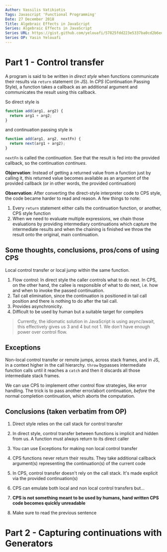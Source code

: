 ```yaml
---
Author: Vassilis Vatikiotis
Tags: Javascript 'Functional Programming'
Date: 27 December 2018
Title: Algebraic Effects in JavaScript
Series: Algebraic Effects in JavaScript
Series URL: https://gist.github.com/yelouafi/57825fdd223e5337ba0cd2b6ed757f53
Series OP: Yasin Yelouafi
---
```


# Part 1 - Control transfer

A program is said to be written in _direct style_ when functions communicate their
results via `return` statement (in JS). In _CPS_ (Continuation Passing Style), a
function takes a callback as an additional argument and communicates the result
using this callback.

So direct style is

```js
function add(arg1, arg2) {
  return arg1 + arg2;
}
```

and continuation passing style is

```js
function add(arg1, arg2, nextFn) {
  return next(arg1 + arg2);
}
```

`nextFn` is called the _continuation_. See that the result is fed into the provided
callback, so the continuation _continues_.

**Objervation**: Instead of getting a returned value from a function just by
calling it, this returned value becomes available as an argument of the provided
callback (or in other words, the provided continuation)

**Observation**: After converting the direct-style interpreter code to CPS style,
the code became harder to read and reason. A few things to note:

1. Every `return` statement either calls the continuation function, or another,
   CPS style function
2. When we need to evaluate multiple expressions, we chain those evaluations by
   providing intermediary continuations which capture the intermediate results and
   when the chaining is finished we throw the result onto the original, main
   continuation.

## Some thoughts, conclusions, pros/cons of using CPS

Local control transfer or local jump within the same function.

1. Flow control: In direct style the caller controls what to do next. In CPS, on
   the other hand, the callee is responsible of what to do next, i.e. how and
   when to invoke the passed continuation.
2. Tail call elimination, since the continuation is positioned in tail call position
   and there is nothing to do after the tail call.
3. Provides asynchronicity.
4. Difficult to be used by human but a suitable target for compilers

> Currently, the idiomatic solution in JavaScript is using async/await, this
> effectively gives us 3 and 4 but not 1. We don't have enough power over control
> flow.

## Exceptions

Non-local control transfer or remote jumps, across stack frames, and in JS, in a
context higher in the call hierarchy. `throw` bypasses intermediate function calls
until it reaches a `catch` and then it discards all those intermediate stack frames.

We can use CPS to implement other control flow strategies, like error handling.
The trick is to pass another error/abort continuation, _before_ the normal completion
continuation, which aborts the computation.

## Conclusions (taken verbatim from OP)

1. Direct style relies on the call stack for control transfer

2. In direct style, control transfer between functions is implicit and hidden
   from us. A function must always return to its direct caller

3. You can use Exceptions for making non local control transfer

4. CPS functions never return their results. They take additional callback
   argument(s) representing the continuation(s) of the current code

5. In CPS, control transfer doesn't rely on the call stack. It's made explicit
   via the provided continuation(s)

6. CPS can emulate both local and non local control transfers but...

7. **CPS is not something meant to be used by humans, hand written CPS code
   becomes quickly unreadable**

8. Make sure to read the previous sentence

# Part 2 - Capturing continuations with Generators
